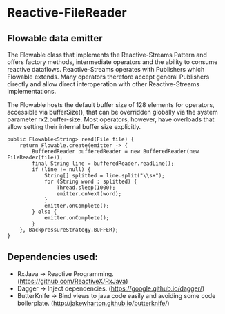 # Reactive-FileReader


## Flowable data emitter

The Flowable class that implements the Reactive-Streams Pattern and offers factory methods, intermediate operators and the ability to consume reactive dataflows.
Reactive-Streams operates with Publishers which Flowable extends. Many operators therefore accept general Publishers directly and allow direct interoperation with other Reactive-Streams implementations.

The Flowable hosts the default buffer size of 128 elements for operators, accessible via bufferSize(), that can be overridden globally via the system parameter rx2.buffer-size. Most operators, however, have overloads that allow setting their internal buffer size explicitly.

```
public Flowable<String> read(File file) {
    return Flowable.create(emitter -> {
        BufferedReader bufferedReader = new BufferedReader(new FileReader(file));
        final String line = bufferedReader.readLine();
        if (line != null) {
            String[] splitted = line.split("\\s+");
            for (String word : splitted) {
                Thread.sleep(1000);
                emitter.onNext(word);
            }
            emitter.onComplete();
        } else {
            emitter.onComplete();
        }
    }, BackpressureStrategy.BUFFER);
}
```

## Dependencies used:

* RxJava -> Reactive Programming. (https://github.com/ReactiveX/RxJava)
* Dagger -> Inject dependencies. (https://google.github.io/dagger/)
* ButterKnife -> Bind views to java code easily and avoiding some code boilerplate. (http://jakewharton.github.io/butterknife/)
